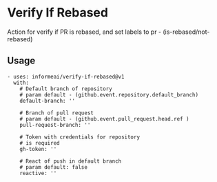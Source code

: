 # Verify If Rebased
Action for verify if PR is rebased, and set labels to pr - (is-rebased/not-rebased)

## Usage
```
- uses: informeai/verify-if-rebased@v1
  with:
    # Default branch of repository
    # param default - (github.event.repository.default_branch)
    default-branch: ''
    
    # Branch of pull request
    # param default - (github.event.pull_request.head.ref )
    pull-request-branch: ''
    
    # Token with credentials for repository
    # is required
    gh-token: ''

    # React of push in default branch
    # param default: false
    reactive: ''
```